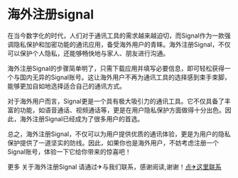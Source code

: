 # 海外注册signal

在当今数字化的时代，人们对于通讯工具的需求越来越迫切，而Signal作为一款强调隐私保护和加密功能的通讯应用，备受海外用户的青睐。海外注册Signal，不仅可以保护个人隐私，还能够畅快地与家人、朋友进行沟通。

海外注册Signal的步骤简单明了，只需下载应用并填写必要信息，即可轻松获得一个与国内无异的Signal账号。这让海外用户不再为通讯工具的选择感到束手束脚，能够更加自如地选择适合自己的通讯方式。

对于海外用户而言，Signal更是一个具有极大吸引力的通讯工具。它不仅具备了丰富的功能，如语音通话、视频通话等，更是在用户隐私保护方面做得十分出色。因此，海外注册Signal已经成为了很多用户的首选。

总之，海外注册Signal，不仅可以为用户提供优质的通讯体验，更是为用户的隐私保护提供了一道坚实的防线。因此，如果你也是海外用户，不妨考虑注册一个Signal账号，体验一下它给你带来的惊喜吧！

更多 关于海外注册Signal 请通过✈与我们联系，感谢阅读,谢谢！[点✈这里联系](https://abc.k02.cc)